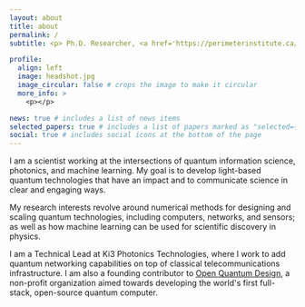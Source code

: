 ```yaml
---
layout: about
title: about
permalink: /
subtitle: <p> Ph.D. Researcher, <a href='https://perimeterinstitute.ca/perimeter-institute-quantum-intelligence-lab-piquil'>Perimeter Institute Quantum Intelligence Lab</a>. </p> <p> Technical Lead, <a href='https://www.ki3photonics.com/'>Ki3 Photonics Technologies</a>. </p> 

profile:
  align: left
  image: headshot.jpg
  image_circular: false # crops the image to make it circular
  more_info: >
    <p></p>

news: true # includes a list of news items
selected_papers: true # includes a list of papers marked as "selected={true}"
social: true # includes social icons at the bottom of the page
---
```


I am a scientist working at the intersections of quantum information science, photonics, and machine learning. My goal is to develop light-based quantum technologies that have an impact and to communicate science in clear and engaging ways.

My research interests revolve around numerical methods for designing and scaling quantum technologies, including computers, networks, and sensors; as well as how machine learning can be used for scientific discovery in physics. 

I am a Technical Lead at Ki3 Photonics Technologies, where I work to add quantum networking capabilities on top of classical telecommunications infrastructure.
I am also a founding contributor to [Open Quantum Design](https://openquantumdesign.org/), a non-profit organization aimed towards developing the world's first full-stack, open-source quantum computer. 